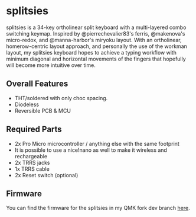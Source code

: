 # splitsies
splitsies is a 34-key ortholinear split keyboard with a multi-layered combo switching keymap. Inspired by @pierrechevalier83's ferris, @makenova's micro-redox, and @manna-harbor's miryoku layout. With an ortholinear, homerow-centric layout approach, and personally the use of the workman layout, my splitsies keyboard hopes to achieve a typing workflow with minimum diagonal and horizontal movements of the fingers that hopefully will become more intuitive over time. 

## Overall Features

- THT/soldered with only choc spacing.
- Diodeless
- Reversible PCB & MCU

## Required Parts

- 2x Pro Micro microcontroller / anything else with the same footprint
 - It is possible to use a nice!nano as well to make it wireless and rechargeable
- 2x TRRS jacks
- 1x TRRS cable
- 2x Reset switch (optional)

## Firmware

You can find the firmware for the splitsies in my QMK fork dev branch [here](https://github.com/spikeydee/qmk_firmware/tree/spikeydee_dev/keyboards/splitsies/).
